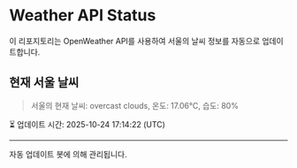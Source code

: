 
# Weather API Status

이 리포지토리는 OpenWeather API를 사용하여 서울의 날씨 정보를 자동으로 업데이트합니다.

## 현재 서울 날씨
> 서울의 현재 날씨: overcast clouds, 온도: 17.06°C, 습도: 80%

⏳ 업데이트 시간: 2025-10-24 17:14:22 (UTC)

---
자동 업데이트 봇에 의해 관리됩니다.
